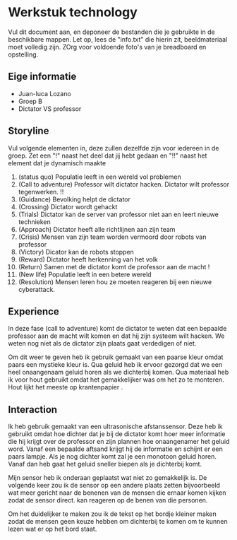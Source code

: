 # Werkstuk technology

Vul dit document aan, en deponeer de bestanden die je gebruikte in de beschikbare mappen. Let op, lees de "info.txt" die hierin zit, beeldmateriaal moet volledig zijn. ZOrg voor voldoende foto's van je breadboard en opstelling.


## Eige informatie

- Juan-luca Lozano
- Groep B 
- Dictator VS professor 


## Storyline 

Vul volgende elementen in, deze zullen dezelfde zijn voor iedereen in de groep. Zet een "!" naast het deel dat jij hebt gedaan en "!!" naast het element dat je dynamisch maakte

1. (status quo) Populatie leeft in een wereld vol problemen 
2. (Call to adventure) Professor wilt dictator hacken. Dictator wilt professor tegenwerken. !!
3. (Guidance) Bevolking helpt de dictator
4. (Crossing) Dictator wordt gehackt
5. (Trials) Dictator kan de server van professor niet aan en leert nieuwe technieken
6. (Approach) Dictator heeft alle richtlijnen aan zijn team
7. (Crisis) Mensen van zijn team worden vermoord door robots van professor
8. (Victory) Dicator kan de robots stoppen
9. (Reward) Dictator heeft herkenning van het volk
10. (Return) Samen met de dictator komt de professor aan de macht !
11. (New life) Populatie leeft in een betere wereld
12. (Resolution) Mensen leren hou ze moeten reageren bij een nieuwe cyberattack.

## Experience

In deze fase (call to adventure) komt de dictator te weten dat een bepaalde professor aan de macht wilt komen en dat hij 
zijn systeem wilt hacken. We weten nog niet als de dictator zijn plaats gaat verdedigen of niet.

Om dit weer te geven heb ik gebruik gemaakt van een paarse kleur omdat paars een mystieke kleur is. Qua geluid heb ik ervoor
gezorgd dat we een heel onaangenaam geluid horen als we dichterbij komen. Qua materiaal heb ik voor hout gebruikt omdat het 
gemakkelijker was om het zo te monteren. Hout lijkt het meeste op krantenpapier . 




## Interaction

Ik heb gebruik gemaakt van een ultrasonische afstanssensor. Deze heb ik gebruikt omdat hoe dichter
dat je bij de dictator komt hoer meer informatie die hij krijgt over de professor en zijn plannen
hoe onaangenamer het geluid word. 
Vanaf een bepaalde aftsand krijgt hij de informatie en schijnt er een paars lampje. Als je nog dichter komt zal je een
monotoon geluid horen. Vanaf dan heb gaat het geluid sneller biepen als je dichterbij komt. 

Mijn sensor heb ik onderaan geplaatst wat niet zo gemakkelijk is. De volgende keer zou ik de sensor op een andere plaats zetten 
bijvoorbeeld wat meer gericht naar de benenen van de mensen die ernaar komen kijken zodat de sensor direct. 
kan reageren op de benen van die personen. 

Om het duidelijker te maken zou ik de tekst op het bordje kleiner maken zodat de mensen geen keuze hebben om dichterbij te komen
om te kunnen lezen wat er op het bord staat. 






